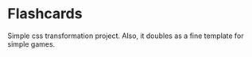 # Flashcards
Simple css transformation project. Also, it doubles as a fine template for simple games.
